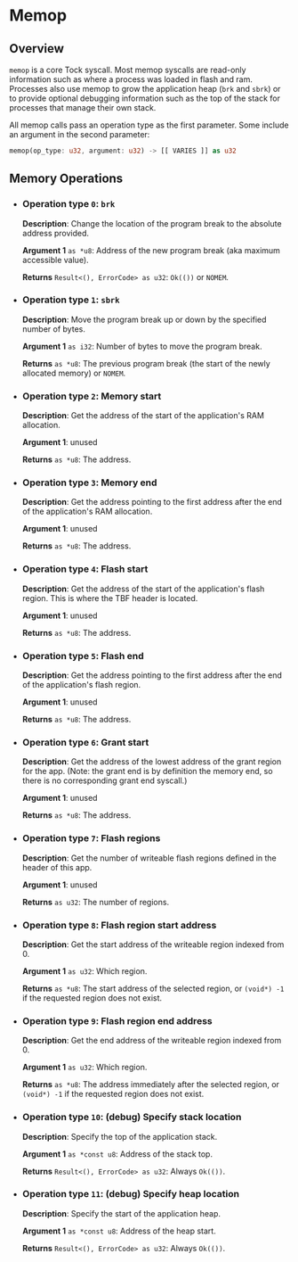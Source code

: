 # Memop

## Overview

`memop` is a core Tock syscall. Most memop syscalls are read-only information
such as where a process was loaded in flash and ram. Processes also use memop
to grow the application heap (`brk` and `sbrk`) or to provide optional
debugging information such as the top of the stack for processes that manage
their own stack.

All memop calls pass an operation type as the first parameter. Some include
an argument in the second parameter:

```rust
memop(op_type: u32, argument: u32) -> [[ VARIES ]] as u32
```

## Memory Operations

  * ### Operation type `0`: `brk`

    **Description**: Change the location of the program break to the absolute
    address provided.

    **Argument 1** `as *u8`: Address of the new program break (aka maximum
    accessible value).

    **Returns** `Result<(), ErrorCode> as u32`: `Ok(())` or `NOMEM`.

  * ### Operation type `1`: `sbrk`

    **Description**: Move the program break up or down by the specified number
    of bytes.

    **Argument 1** `as i32`: Number of bytes to move the program break.

    **Returns** `as *u8`: The previous program break (the start of the newly allocated memory) or `NOMEM`.

  * ### Operation type `2`: Memory start

    **Description**: Get the address of the start of the application's RAM
    allocation.

    **Argument 1**: unused

    **Returns** `as *u8`: The address.

  * ### Operation type `3`: Memory end

    **Description**: Get the address pointing to the first address after the
    end of the application's RAM allocation.

    **Argument 1**: unused

    **Returns** `as *u8`: The address.

  * ### Operation type `4`: Flash start

    **Description**: Get the address of the start of the application's flash
    region. This is where the TBF header is located.

    **Argument 1**: unused

    **Returns** `as *u8`: The address.

  * ### Operation type `5`: Flash end

    **Description**: Get the address pointing to the first address after the
    end of the application's flash region.

    **Argument 1**: unused

    **Returns** `as *u8`: The address.

  * ### Operation type `6`: Grant start

    **Description**: Get the address of the lowest address of the grant region
    for the app. (Note: the grant end is by definition the memory end, so there
    is no corresponding grant end syscall.)

    **Argument 1**: unused

    **Returns** `as *u8`: The address.

  * ### Operation type `7`: Flash regions

    **Description**: Get the number of writeable flash regions defined in the
    header of this app.

    **Argument 1**: unused

    **Returns** `as u32`: The number of regions.

  * ### Operation type `8`: Flash region start address

    **Description**: Get the start address of the writeable region indexed
    from 0.

    **Argument 1** `as u32`: Which region.

    **Returns** `as *u8`: The start address of the selected region, or `(void*)
    -1` if the requested region does not exist.

  * ### Operation type `9`: Flash region end address

    **Description**: Get the end address of the writeable region indexed
    from 0.

    **Argument 1** `as u32`: Which region.

    **Returns** `as *u8`: The address immediately after the selected region, or
    `(void*) -1` if the requested region does not exist.

  * ### Operation type `10`: (debug) Specify stack location

    **Description**: Specify the top of the application stack.

    **Argument 1** `as *const u8`: Address of the stack top.

    **Returns** `Result<(), ErrorCode> as u32`: Always `Ok(())`.

  * ### Operation type `11`: (debug) Specify heap location

    **Description**: Specify the start of the application heap.

    **Argument 1** `as *const u8`: Address of the heap start.

    **Returns** `Result<(), ErrorCode> as u32`: Always `Ok(())`.
